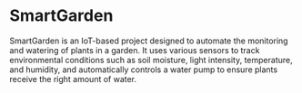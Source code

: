 # SmartGarden
SmartGarden is an IoT-based project designed to automate the monitoring and watering of plants in a garden. It uses various sensors to track environmental conditions such as soil moisture, light intensity, temperature, and humidity, and automatically controls a water pump to ensure plants receive the right amount of water.
